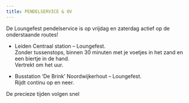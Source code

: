 ```yaml
---
title: PENDELSERVICE & OV
---
```

De Loungefest pendelservice is op vrijdag en zaterdag actief op de onderstaande routes!

* Leiden Centraal station – Loungefest. \
  Zonder tussenstops, binnen 30 minuten met je voetjes in het zand en een biertje in de hand. \
  Vertrekt om het uur.


* Busstation ‘De Brink’ Noordwijkerhout – Loungefest. \
  Rijdt continu op en neer.

De precieze tijden volgen snel